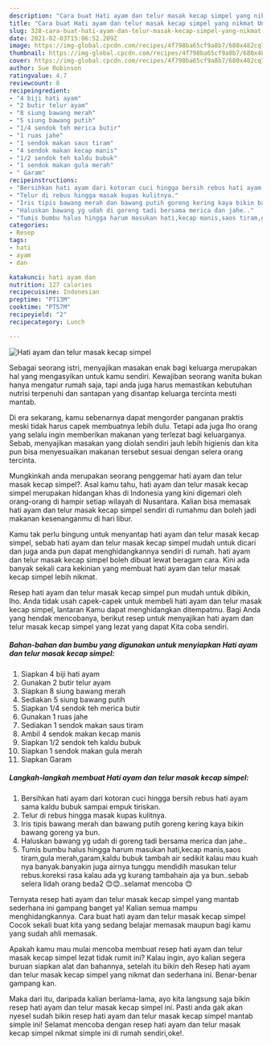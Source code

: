 ```yaml
---
description: "Cara buat Hati ayam dan telur masak kecap simpel yang nikmat Untuk Jualan"
title: "Cara buat Hati ayam dan telur masak kecap simpel yang nikmat Untuk Jualan"
slug: 328-cara-buat-hati-ayam-dan-telur-masak-kecap-simpel-yang-nikmat-untuk-jualan
date: 2021-02-03T15:06:52.209Z
image: https://img-global.cpcdn.com/recipes/4f798ba65cf9a8b7/680x482cq70/hati-ayam-dan-telur-masak-kecap-simpel-foto-resep-utama.jpg
thumbnail: https://img-global.cpcdn.com/recipes/4f798ba65cf9a8b7/680x482cq70/hati-ayam-dan-telur-masak-kecap-simpel-foto-resep-utama.jpg
cover: https://img-global.cpcdn.com/recipes/4f798ba65cf9a8b7/680x482cq70/hati-ayam-dan-telur-masak-kecap-simpel-foto-resep-utama.jpg
author: Sue Robinson
ratingvalue: 4.7
reviewcount: 8
recipeingredient:
- "4 biji hati ayam"
- "2 butir telur ayam"
- "8 siung bawang merah"
- "5 siung bawang putih"
- "1/4 sendok teh merica butir"
- "1 ruas jahe"
- "1 sendok makan saus tiram"
- "4 sendok makan kecap manis"
- "1/2 sendok teh kaldu bubuk"
- "1 sendok makan gula merah"
- " Garam"
recipeinstructions:
- "Bersihkan hati ayam dari kotoran cuci hingga bersih rebus hati ayam sama kaldu bubuk sampai empuk tiriskan."
- "Telur di rebus hingga masak kupas kulitnya."
- "Iris tipis bawang merah dan bawang putih goreng kering kaya bikin bawang goreng ya bun."
- "Haluskan bawang yg udah di goreng tadi bersama merica dan jahe.."
- "Tumis bumbu halus hingga harum masukan hati,kecap manis,saos tiram,gula merah,garam,kaldu bubuk tambah air sedikit kalau mau kuah nya banyak.banyakin juga airnya tunggu mendidih masukan telur rebus.koreksi rasa kalau ada yg kurang tambahain aja ya bun..sebab selera lidah orang beda2 😊😊..selamat mencoba 😊"
categories:
- Resep
tags:
- hati
- ayam
- dan

katakunci: hati ayam dan 
nutrition: 127 calories
recipecuisine: Indonesian
preptime: "PT13M"
cooktime: "PT57M"
recipeyield: "2"
recipecategory: Lunch

---
```



![Hati ayam dan telur masak kecap simpel](https://img-global.cpcdn.com/recipes/4f798ba65cf9a8b7/680x482cq70/hati-ayam-dan-telur-masak-kecap-simpel-foto-resep-utama.jpg)

Sebagai seorang istri, menyajikan masakan enak bagi keluarga merupakan hal yang mengasyikan untuk kamu sendiri. Kewajiban seorang  wanita bukan hanya mengatur rumah saja, tapi anda juga harus memastikan kebutuhan nutrisi terpenuhi dan santapan yang disantap keluarga tercinta mesti mantab.

Di era  sekarang, kamu sebenarnya dapat mengorder panganan praktis meski tidak harus capek membuatnya lebih dulu. Tetapi ada juga lho orang yang selalu ingin memberikan makanan yang terlezat bagi keluarganya. Sebab, menyajikan masakan yang diolah sendiri jauh lebih higienis dan kita pun bisa menyesuaikan makanan tersebut sesuai dengan selera orang tercinta. 



Mungkinkah anda merupakan seorang penggemar hati ayam dan telur masak kecap simpel?. Asal kamu tahu, hati ayam dan telur masak kecap simpel merupakan hidangan khas di Indonesia yang kini digemari oleh orang-orang di hampir setiap wilayah di Nusantara. Kalian bisa memasak hati ayam dan telur masak kecap simpel sendiri di rumahmu dan boleh jadi makanan kesenanganmu di hari libur.

Kamu tak perlu bingung untuk menyantap hati ayam dan telur masak kecap simpel, sebab hati ayam dan telur masak kecap simpel mudah untuk dicari dan juga anda pun dapat menghidangkannya sendiri di rumah. hati ayam dan telur masak kecap simpel boleh dibuat lewat beragam cara. Kini ada banyak sekali cara kekinian yang membuat hati ayam dan telur masak kecap simpel lebih nikmat.

Resep hati ayam dan telur masak kecap simpel pun mudah untuk dibikin, lho. Anda tidak usah capek-capek untuk membeli hati ayam dan telur masak kecap simpel, lantaran Kamu dapat menghidangkan ditempatmu. Bagi Anda yang hendak mencobanya, berikut resep untuk menyajikan hati ayam dan telur masak kecap simpel yang lezat yang dapat Kita coba sendiri.

<!--inarticleads1-->

##### Bahan-bahan dan bumbu yang digunakan untuk menyiapkan Hati ayam dan telur masak kecap simpel:

1. Siapkan 4 biji hati ayam
1. Gunakan 2 butir telur ayam
1. Siapkan 8 siung bawang merah
1. Sediakan 5 siung bawang putih
1. Siapkan 1/4 sendok teh merica butir
1. Gunakan 1 ruas jahe
1. Sediakan 1 sendok makan saus tiram
1. Ambil 4 sendok makan kecap manis
1. Siapkan 1/2 sendok teh kaldu bubuk
1. Siapkan 1 sendok makan gula merah
1. Siapkan  Garam




<!--inarticleads2-->

##### Langkah-langkah membuat Hati ayam dan telur masak kecap simpel:

1. Bersihkan hati ayam dari kotoran cuci hingga bersih rebus hati ayam sama kaldu bubuk sampai empuk tiriskan.
1. Telur di rebus hingga masak kupas kulitnya.
1. Iris tipis bawang merah dan bawang putih goreng kering kaya bikin bawang goreng ya bun.
1. Haluskan bawang yg udah di goreng tadi bersama merica dan jahe..
1. Tumis bumbu halus hingga harum masukan hati,kecap manis,saos tiram,gula merah,garam,kaldu bubuk tambah air sedikit kalau mau kuah nya banyak.banyakin juga airnya tunggu mendidih masukan telur rebus.koreksi rasa kalau ada yg kurang tambahain aja ya bun..sebab selera lidah orang beda2 😊😊..selamat mencoba 😊




Ternyata resep hati ayam dan telur masak kecap simpel yang mantab sederhana ini gampang banget ya! Kalian semua mampu menghidangkannya. Cara buat hati ayam dan telur masak kecap simpel Cocok sekali buat kita yang sedang belajar memasak maupun bagi kamu yang sudah ahli memasak.

Apakah kamu mau mulai mencoba membuat resep hati ayam dan telur masak kecap simpel lezat tidak rumit ini? Kalau ingin, ayo kalian segera buruan siapkan alat dan bahannya, setelah itu bikin deh Resep hati ayam dan telur masak kecap simpel yang nikmat dan sederhana ini. Benar-benar gampang kan. 

Maka dari itu, daripada kalian berlama-lama, ayo kita langsung saja bikin resep hati ayam dan telur masak kecap simpel ini. Pasti anda gak akan nyesel sudah bikin resep hati ayam dan telur masak kecap simpel mantab simple ini! Selamat mencoba dengan resep hati ayam dan telur masak kecap simpel nikmat simple ini di rumah sendiri,oke!.

